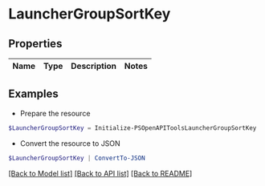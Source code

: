 # LauncherGroupSortKey
## Properties

Name | Type | Description | Notes
------------ | ------------- | ------------- | -------------

## Examples

- Prepare the resource
```powershell
$LauncherGroupSortKey = Initialize-PSOpenAPIToolsLauncherGroupSortKey 
```

- Convert the resource to JSON
```powershell
$LauncherGroupSortKey | ConvertTo-JSON
```

[[Back to Model list]](../README.md#documentation-for-models) [[Back to API list]](../README.md#documentation-for-api-endpoints) [[Back to README]](../README.md)

